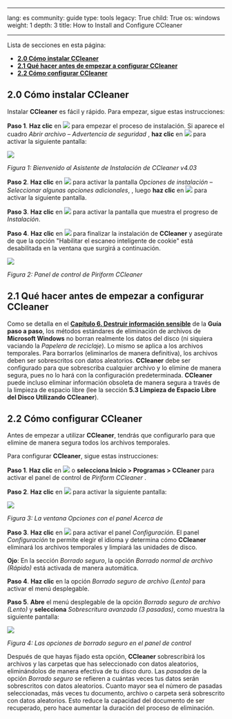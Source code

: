 

---

lang: es
community: guide
type: tools
legacy: True
child: True
os: windows
weight: 1
depth: 3
title: How to Install and Configure CCleaner

---

Lista de secciones en esta página:

- [**2.0 Cómo instalar CCleaner**](#2.0)
- [**2.1 Qué hacer antes de empezar a configurar CCleaner**](#2.1)
- [**2.2 Cómo configurar CCleaner**](#2.3)


<a name="2.0"></a>
## 2.0 Cómo instalar CCleaner ##

Instalar **CCleaner** es fácil y rápido. Para empezar, sigue estas instrucciones:

**Paso 1**. **Haz clic** en ![](/sbox/screen/ccleaner-es-1/01.png) para empezar el proceso de instalación. Si aparece el cuadro *Abrir archivo – Advertencia de seguridad* , **haz clic** en
![](/sbox/screen/ccleaner-es-1/25.png) para activar la siguiente pantalla:

![](/sbox/screen/ccleaner-es-1/03.png)

*Figura 1: Bienvenido al Asistente de Instalación de CCleaner v4.03*

**Paso 2**.  **Haz clic** en ![](/sbox/screen/ccleaner-es-1/05.png) para activar la pantalla *Opciones de instalación – Seleccionar algunas opciones adicionales*, , luego **haz clic** en ![](/sbox/screen/ccleaner-es-1/05.png) para activar la siguiente pantalla.

**Paso 3**. **Haz clic** en ![](/sbox/screen/ccleaner-es-1/08.png) para activar la pantalla que muestra el progreso de *Instalación*.

**Paso 4**. **Haz clic** en ![](/sbox/screen/ccleaner-es-1/09.png) para finalizar la instalación de **CCleaner** y asegúrate de que la opción "Habilitar el escaneo inteligente de cookie" está desabilitada en la ventana que surgirá a continuación.

![](/sbox/screen/ccleaner-es-1/12.png)

*Figura 2: Panel de control de Piriform CCleaner*

<a name="2.1"></a>
## 2.1 Qué hacer antes de empezar a configurar CCleaner ##

Como se detalla en el [**Capítulo 6. Destruir información sensible**](/es/chapter-6) de la **Guía paso a paso**, los métodos estándares de eliminación de archivos de **Microsoft Windows** no borran realmente los datos del disco (ni siquiera vaciando la *Papelera de reciclaje*). Lo mismo se aplica a los archivos temporales. Para borrarlos (eliminarlos de manera definitiva), los archivos deben ser sobrescritos con datos aleatorios. **CCleaner** debe ser configurado para que sobrescriba cualquier archivo y lo elimine de manera segura, pues no lo hará con la configuración predeterminada. **CCleaner** puede incluso eliminar información obsoleta de manera segura a través de la limpieza de espacio libre  (lee la sección **5.3 Limpieza de Espacio Libre del Disco Utilizando CCleaner**).

<a name="2.2"></a>
## 2.2 Cómo configurar CCleaner ##

Antes de empezar a utilizar **CCleaner**, tendrás que configurarlo para que elimine de manera segura todos los archivos temporales. 

Para configurar **CCleaner**, sigue estas instrucciones:

**Paso 1**. **Haz clic** en ![](/sbox/screen/ccleaner-es-1/13.png) o **selecciona Inicio > Programas > CCleaner** para activar el panel de control de *Piriform CCleaner* .

**Paso 2**. **Haz clic** en ![](/sbox/screen/ccleaner-es-1/16.png) para activar la siguiente pantalla:

![](/sbox/screen/ccleaner-es-1/15.png)

*Figura 3: La ventana Opciones con el panel Acerca de*

**Paso 3**. **Haz clic** en ![](/sbox/screen/ccleaner-es-1/14.png) para activar el panel *Configuración*. El panel *Configuración* te permite elegir el idioma y determina cómo **CCleaner** eliminará los archivos temporales y limpiará las unidades de disco.

**Ojo**: En la sección *Borrado seguro*, la opción *Borrado normal de archivo (Rápido)* está activada de manera automática. 

**Paso 4**. **Haz clic** en la opción *Borrado seguro de archivo (Lento)* para activar el menú desplegable. 

**Paso 5**. **Abre** el menú desplegable de la opción *Borrado seguro de archivo (Lento)* y **selecciona** *Sobrescritura avanzada (3 pasadas)*, como muestra la siguiente pantalla: 

![](/sbox/screen/ccleaner-es-1/17.png)

*Figura 4: Las opciones de borrado seguro en el panel de control*

Después de que hayas fijado esta opción,  **CCleaner** sobrescribirá los archivos y las carpetas que has seleccionado con datos aleatorios, eliminándolos de manera efectiva de tu disco duro. Las *pasadas* de la opción *Borrado seguro* se refieren a cuántas veces tus datos serán sobrescritos con datos aleatorios. Cuanto mayor sea el número de pasadas seleccionadas, más veces tu documento, archivo o carpeta será sobrescrito con datos aleatorios. Esto reduce la capacidad del documento de ser recuperado, pero hace aumentar la duración del proceso de eliminación.

